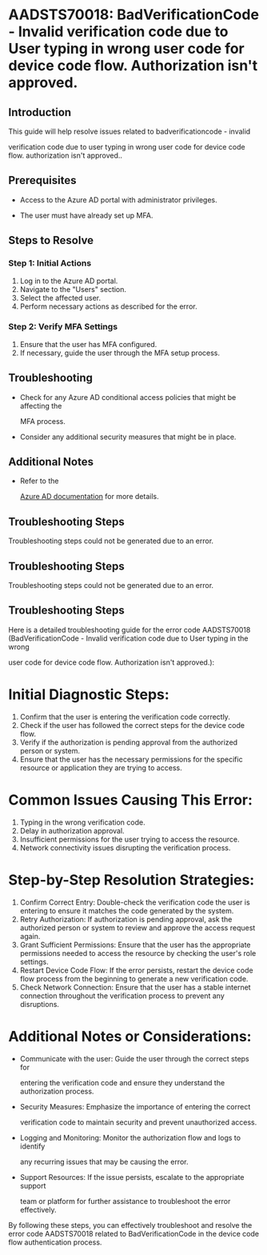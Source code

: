 # AADSTS70018: BadVerificationCode - Invalid verification code due to User typing in wrong user code for device code flow. Authorization isn't approved.


## Introduction

This guide will help resolve issues related to badverificationcode - invalid

verification code due to user typing in wrong user code for device code flow.
authorization isn't approved..


## Prerequisites


* Access to the Azure AD portal with administrator privileges.

* The user must have already set up MFA.


## Steps to Resolve


### Step 1: Initial Actions

1. Log in to the Azure AD portal.
2. Navigate to the "Users" section.
3. Select the affected user.
4. Perform necessary actions as described for the error.


### Step 2: Verify MFA Settings

1. Ensure that the user has MFA configured.
2. If necessary, guide the user through the MFA setup process.


## Troubleshooting


* Check for any Azure AD conditional access policies that might be affecting the

  MFA process.

* Consider any additional security measures that might be in place.


## Additional Notes


* Refer to the

  [Azure AD 
documentation](https://learn.microsoft.com/en-us/azure/active-directory/)
  for more details.


## Troubleshooting Steps

Troubleshooting steps could not be generated due to an error.


## Troubleshooting Steps

Troubleshooting steps could not be generated due to an error.


## Troubleshooting Steps

Here is a detailed troubleshooting guide for the error code AADSTS70018
(BadVerificationCode - Invalid verification code due to User typing in the wrong

user code for device code flow. Authorization isn't approved.):


# Initial Diagnostic Steps:

1. Confirm that the user is entering the verification code correctly.
2. Check if the user has followed the correct steps for the device code flow.
3. Verify if the authorization is pending approval from the authorized person or
   system.
4. Ensure that the user has the necessary permissions for the specific resource
   or application they are trying to access.


# Common Issues Causing This Error:

1. Typing in the wrong verification code.
2. Delay in authorization approval.
3. Insufficient permissions for the user trying to access the resource.
4. Network connectivity issues disrupting the verification process.


# Step-by-Step Resolution Strategies:

1. Confirm Correct Entry: Double-check the verification code the user is
   entering to ensure it matches the code generated by the system.
2. Retry Authorization: If authorization is pending approval, ask the authorized
   person or system to review and approve the access request again.
3. Grant Sufficient Permissions: Ensure that the user has the appropriate
   permissions needed to access the resource by checking the user's role
   settings.
4. Restart Device Code Flow: If the error persists, restart the device code flow
   process from the beginning to generate a new verification code.
5. Check Network Connection: Ensure that the user has a stable internet
   connection throughout the verification process to prevent any disruptions.


# Additional Notes or Considerations:


* Communicate with the user: Guide the user through the correct steps for

  entering the verification code and ensure they understand the authorization
  process.

* Security Measures: Emphasize the importance of entering the correct

  verification code to maintain security and prevent unauthorized access.

* Logging and Monitoring: Monitor the authorization flow and logs to identify

  any recurring issues that may be causing the error.

* Support Resources: If the issue persists, escalate to the appropriate support

  team or platform for further assistance to troubleshoot the error effectively.

By following these steps, you can effectively troubleshoot and resolve the error
code AADSTS70018 related to BadVerificationCode in the device code flow
authentication process.